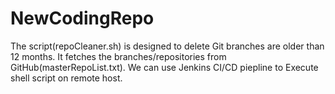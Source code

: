 # NewCodingRepo
The script(repoCleaner.sh) is designed to delete Git branches are older than 12 months. It fetches the branches/repositories from GitHub(masterRepoList.txt).
We can use Jenkins CI/CD piepline to Execute shell script on remote host.
